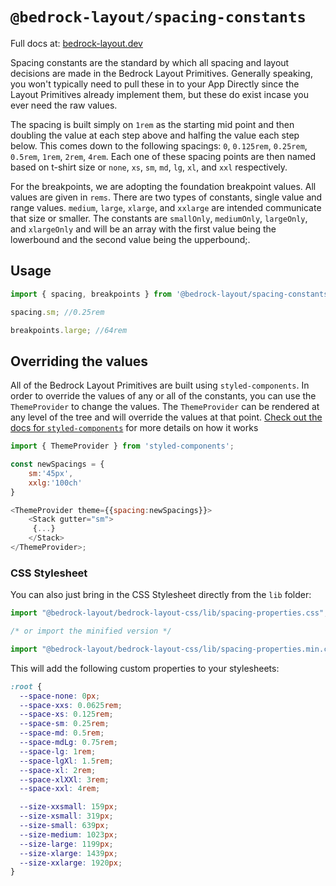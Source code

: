 # `@bedrock-layout/spacing-constants`

Full docs at: [bedrock-layout.dev](https://bedrock-layout.dev/)

Spacing constants are the standard by which all spacing and layout decisions are made in the Bedrock Layout Primitives. Generally speaking, you won't typically need to pull these in to your App Directly since the Layout Primitives already implement them, but these do exist incase you ever need the raw values.

The spacing is built simply on `1rem` as the starting mid point and then doubling the value at each step above and halfing the value each step below. This comes down to the following spacings: `0`, `0.125rem`, `0.25rem`, `0.5rem`, `1rem`, `2rem`, `4rem`. Each one of these spacing points are then named based on t-shirt size or `none`, `xs`, `sm`, `md`, `lg`, `xl`, and `xxl` respectively.

For the breakpoints, we are adopting the foundation breakpoint values. All values are given in `rems`. There are two types of constants, single value and range values. `medium`, `large`, `xlarge`, and `xxlarge` are intended communicate that size or smaller. The constants are `smallOnly`, `mediumOnly`, `largeOnly`, and `xlargeOnly` and will be an array with the first value being the lowerbound and the second value being the upperbound;.

## Usage

```javascript
import { spacing, breakpoints } from '@bedrock-layout/spacing-constants';

spacing.sm; //0.25rem

breakpoints.large; //64rem
```

## Overriding the values

All of the Bedrock Layout Primitives are built using `styled-components`. In order to override the values of any or all of the constants, you can use the `ThemeProvider` to change the values. The `ThemeProvider` can be rendered at any level of the tree and will override the values at that point. [Check out the docs for `styled-components`](https://styled-components.com/docs/advanced#theming) for more details on how it works

```javascript
import { ThemeProvider } from 'styled-components';

const newSpacings = {
    sm:'45px',
    xxlg:'100ch'
}

<ThemeProvider theme={{spacing:newSpacings}}>
    <Stack gutter="sm">
     {...}
    </Stack>
</ThemeProvider>;
```

### CSS Stylesheet

You can also just bring in the CSS Stylesheet directly from the `lib` folder:

```javascript
import "@bedrock-layout/bedrock-layout-css/lib/spacing-properties.css";

/* or import the minified version */

import "@bedrock-layout/bedrock-layout-css/lib/spacing-properties.min.css";
```

This will add the following custom properties to your stylesheets:

```css
:root {
  --space-none: 0px;
  --space-xxs: 0.0625rem;
  --space-xs: 0.125rem;
  --space-sm: 0.25rem;
  --space-md: 0.5rem;
  --space-mdLg: 0.75rem;
  --space-lg: 1rem;
  --space-lgXl: 1.5rem;
  --space-xl: 2rem;
  --space-xlXXl: 3rem;
  --space-xxl: 4rem;

  --size-xxsmall: 159px;
  --size-xsmall: 319px;
  --size-small: 639px;
  --size-medium: 1023px;
  --size-large: 1199px;
  --size-xlarge: 1439px;
  --size-xxlarge: 1920px;
}
```
